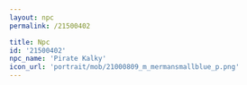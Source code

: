 ```yaml
---
layout: npc
permalink: /21500402

title: Npc
id: '21500402'
npc_name: 'Pirate Kalky'
icon_url: 'portrait/mob/21000809_m_mermansmallblue_p.png'
---
```

